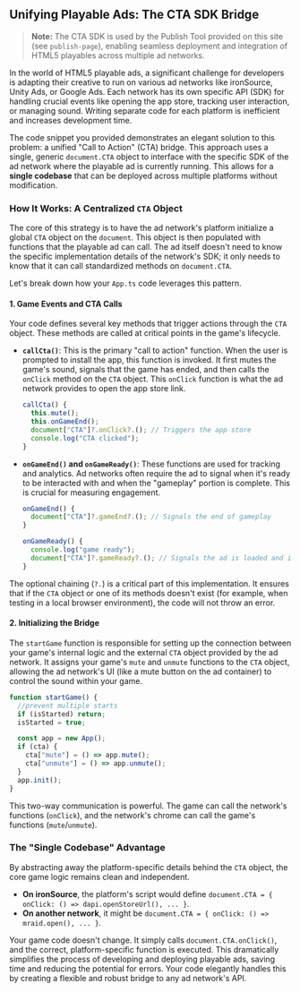 ## Unifying Playable Ads: The CTA SDK Bridge

> **Note:** The CTA SDK is used by the Publish Tool provided on this site (see `publish-page`), enabling seamless deployment and integration of HTML5 playables across multiple ad networks.

In the world of HTML5 playable ads, a significant challenge for developers is adapting their creative to run on various ad networks like ironSource, Unity Ads, or Google Ads. Each network has its own specific API (SDK) for handling crucial events like opening the app store, tracking user interaction, or managing sound. Writing separate code for each platform is inefficient and increases development time.

The code snippet you provided demonstrates an elegant solution to this problem: a unified "Call to Action" (CTA) bridge. This approach uses a single, generic `document.CTA` object to interface with the specific SDK of the ad network where the playable ad is currently running. This allows for a **single codebase** that can be deployed across multiple platforms without modification.

### How It Works: A Centralized `CTA` Object

The core of this strategy is to have the ad network's platform initialize a global `CTA` object on the `document`. This object is then populated with functions that the playable ad can call. The ad itself doesn't need to know the specific implementation details of the network's SDK; it only needs to know that it can call standardized methods on `document.CTA`.

Let's break down how your `App.ts` code leverages this pattern.

#### 1. Game Events and CTA Calls

Your code defines several key methods that trigger actions through the `CTA` object. These methods are called at critical points in the game's lifecycle.

* **`callCta()`**: This is the primary "call to action" function. When the user is prompted to install the app, this function is invoked. It first mutes the game's sound, signals that the game has ended, and then calls the `onClick` method on the `CTA` object. This `onClick` function is what the ad network provides to open the app store link.

  ```typescript
  callCta() {
    this.mute();
    this.onGameEnd();
    document["CTA"]?.onClick?.(); // Triggers the app store
    console.log("CTA clicked");
  }
  ```

* **`onGameEnd()` and `onGameReady()`**: These functions are used for tracking and analytics. Ad networks often require the ad to signal when it's ready to be interacted with and when the "gameplay" portion is complete. This is crucial for measuring engagement.

  ```typescript
  onGameEnd() {
    document["CTA"]?.gameEnd?.(); // Signals the end of gameplay
  }
  
  onGameReady() {
    console.log("game ready");
    document["CTA"]?.gameReady?.(); // Signals the ad is loaded and interactive
  }
  ```

The optional chaining (`?.`) is a critical part of this implementation. It ensures that if the `CTA` object or one of its methods doesn't exist (for example, when testing in a local browser environment), the code will not throw an error.

#### 2. Initializing the Bridge

The `startGame` function is responsible for setting up the connection between your game's internal logic and the external `CTA` object provided by the ad network. It assigns your game's `mute` and `unmute` functions to the `CTA` object, allowing the ad network's UI (like a mute button on the ad container) to control the sound within your game.

```typescript
function startGame() {
  //prevent multiple starts
  if (isStarted) return;
  isStarted = true;

  const app = new App();
  if (cta) {
    cta["mute"] = () => app.mute();
    cta["unmute"] = () => app.unmute();
  }
  app.init();
}
```

This two-way communication is powerful. The game can call the network's functions (`onClick`), and the network's chrome can call the game's functions (`mute`/`unmute`).

### The "Single Codebase" Advantage

By abstracting away the platform-specific details behind the `CTA` object, the core game logic remains clean and independent.

* **On ironSource**, the platform's script would define `document.CTA = { onClick: () => dapi.openStoreUrl(), ... }`.
* **On another network**, it might be `document.CTA = { onClick: () => mraid.open(), ... }`.

Your game code doesn't change. It simply calls `document.CTA.onClick()`, and the correct, platform-specific function is executed. This dramatically simplifies the process of developing and deploying playable ads, saving time and reducing the potential for errors. Your code elegantly handles this by creating a flexible and robust bridge to any ad network's API.
